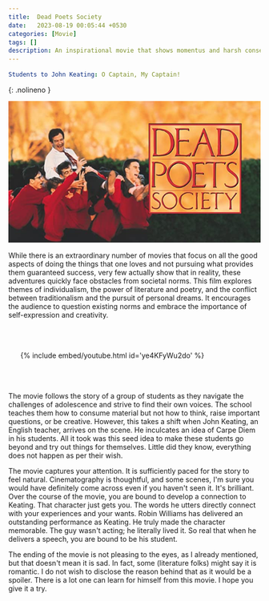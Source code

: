```yaml
---
title:  Dead Poets Society
date:   2023-08-19 00:05:44 +0530
categories: [Movie]
tags: []
description: An inspirational movie that shows momentus and harsh consequences of executing what the heart wants
---
```


<style>
.video-container {
  margin: 2.5rem 0;
  padding: 1.5rem;
}

.video-container iframe {
  max-width: 100%;
  margin: 0 auto;
  display: block;
}
</style>

```yaml
Students to John Keating: O Captain, My Captain!
```
{: .nolineno }

![dead_poets_society_image](/assets/img/movies/dead_poets_society.jpg)

While there is an extraordinary number of movies that focus on all the good aspects of doing the things
that one loves and not pursuing what provides them guaranteed success, very few actually show that in
reality, these adventures quickly face obstacles from societal norms.
This film explores themes of individualism, the power of literature and poetry, and the conflict between
traditionalism and the pursuit of personal dreams. It encourages the audience to question existing norms
and embrace the importance of self-expression and creativity.


<div class="video-container">
  {% include embed/youtube.html id='ye4KFyWu2do' %}
</div>


The movie follows the story of a group of students as they navigate the challenges of adolescence and strive
to find their own voices. The school teaches them how to consume material but not how to think, raise important
questions, or be creative. However, this takes a shift when John Keating, an English teacher, arrives on the scene.
He inculcates an idea of Carpe Diem in his students. All it took was this seed idea to make these students go beyond
and try out things for themselves. Little did they know, everything does not happen as per their wish.

The movie captures your attention. It is sufficiently paced for the story to feel natural. Cinematography is thoughtful, 
and some scenes, I'm sure you would have definitely come across even if you haven't seen it. It's brilliant. Over the course
of the movie, you are bound to develop a connection to Keating. That character just gets you. The words he utters directly 
connect with your experiences and your wants. Robin Williams has delivered an outstanding performance as Keating.
He truly made the character memorable. The guy wasn't acting; he literally lived it.
So real that when he delivers a speech, you are bound to be his student.

The ending of the movie is not pleasing to the eyes, as I already mentioned, but that doesn't mean it is sad.
In fact, some (literature folks) might say it is romantic. I do not wish to disclose the reason behind that as it would be a spoiler.
There is a lot one can learn for himself from this movie. I hope you give it a try.